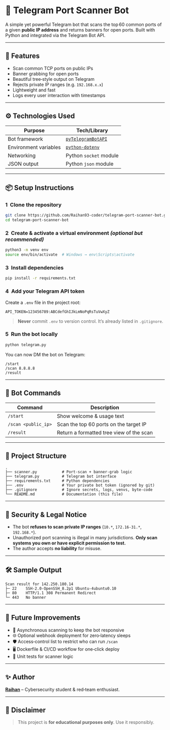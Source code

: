 # 🔎 Telegram Port Scanner Bot

A simple yet powerful Telegram bot that scans the top 60 common ports of a given **public IP address** and returns banners for open ports. Built with Python and integrated via the Telegram Bot API.

---

## 🚀 Features

* Scan common TCP ports on public IPs
* Banner grabbing for open ports
* Beautiful tree‑style output on Telegram
* Rejects private IP ranges (e.g. `192.168.x.x`)
* Lightweight and fast
* Logs every user interaction with timestamps

---

## ⚙️ Technologies Used

| Purpose               | Tech/Library                                                     |
| --------------------- | ---------------------------------------------------------------- |
| Bot framework         | [`pyTelegramBotAPI`](https://pypi.org/project/pyTelegramBotAPI/) |
| Environment variables | [`python‑dotenv`](https://pypi.org/project/python-dotenv/)       |
| Networking            | Python `socket` module                                           |
| JSON output           | Python `json` module                                             |

---

## 📦 Setup Instructions

### 1  Clone the repository

```bash
git clone https://github.com/Raihan93-coder/telegram-port-scanner-bot.git
cd telegram-port-scanner-bot
```

### 2  Create & activate a virtual environment *(optional but recommended)*

```bash
python3 -m venv env
source env/bin/activate  # Windows → env\Scripts\activate
```

### 3  Install dependencies

```bash
pip install -r requirements.txt
```

### 4  Add your Telegram API token

Create a `.env` file in the project root:

```env
API_TOKEN=123456789:ABCdefGhIJkLmNoPqRsTuVwXyZ
```

> **Never** commit `.env` to version control. It’s already listed in `.gitignore`.

### 5  Run the bot locally

```bash
python telegram.py
```

You can now DM the bot on Telegram:

```text
/start
/scan 8.8.8.8
/result
```

---

## 📄 Bot Commands

| Command             | Description                              |
| ------------------- | ---------------------------------------- |
| `/start`            | Show welcome & usage text                |
| `/scan <public_ip>` | Scan the top 60 ports on the target IP   |
| `/result`           | Return a formatted tree view of the scan |

---

## 📁 Project Structure

```text
.
├── scanner.py           # Port-scan + banner‑grab logic
├── telegram.py          # Telegram bot interface
├── requirements.txt     # Python dependencies
├── .env                 # Your private bot token (ignored by git)
├── .gitignore           # Ignore secrets, logs, venvs, byte‑code
└── README.md            # Documentation (this file)
```

---

## 🔐 Security & Legal Notice

* The bot **refuses to scan private IP ranges** (`10.*`, `172.16‑31.*`, `192.168.*`).
* Unauthorized port scanning is illegal in many jurisdictions. **Only scan systems you own or have explicit permission to test.**
* The author accepts **no liability** for misuse.

---

## 🛠 Sample Output

```
Scan result for 142.250.180.14
├─ 22    SSH‑2.0‑OpenSSH_8.2p1 Ubuntu‑4ubuntu0.10
├─ 80    HTTP/1.1 308 Permanent Redirect
└─ 443   No banner
```

---

## 🧠 Future Improvements

* 🔄 Asynchronous scanning to keep the bot responsive
* 🌐 Optional webhook deployment for zero‑latency sleeps
* 🛡️ Access‑control list to restrict who can run `/scan`
* 🖥  Dockerfile & CI/CD workflow for one‑click deploy
* 🧪 Unit tests for scanner logic

---

## ✨ Author

[**Raihan**](https://github.com/Raihan93-coder)  – Cybersecurity student & red‑team enthusiast.

---

## 🛑 Disclaimer

> This project is **for educational purposes only**. Use it responsibly.

